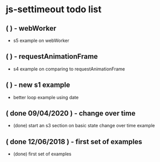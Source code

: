 # js-settimeout todo list


## (  ) - webWorker
* s5 example on webWorker

## (  ) - requestAnimationFrame
* s4 example on comparing to requestAnimationFrame

## (  ) - new s1 example
* better loop example using date

## ( done 09/04/2020 ) - change over time
* (done) start an s3 section on basic state change over time example

## (  done 12/06/2018 ) - first set of examples
* (done) first set of examples